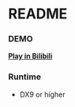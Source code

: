 # README

### DEMO
**[Play in Bilibili](http://www.bilibili.com/video/av568999/)**


### Runtime
- DX9 or higher